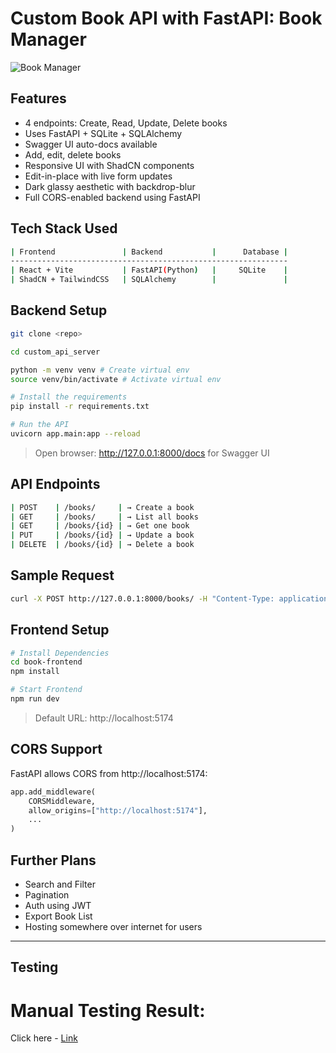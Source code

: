# Custom Book API with FastAPI: Book Manager
![Book Manager](https://github.com/user-attachments/assets/ed060915-f3d1-4a97-b031-80fe850d9555)


## Features

- 4 endpoints: Create, Read, Update, Delete books
- Uses FastAPI + SQLite + SQLAlchemy
- Swagger UI auto-docs available
- Add, edit, delete books
- Responsive UI with ShadCN components
- Edit-in-place with live form updates
- Dark glassy aesthetic with backdrop-blur
- Full CORS-enabled backend using FastAPI

## Tech Stack Used

```bash
| Frontend               | Backend           |      Database |
--------------------------------------------------------------
| React + Vite           | FastAPI(Python)   |     SQLite    |
| ShadCN + TailwindCSS   | SQLAlchemy        |               | 
```

## Backend Setup

```bash
git clone <repo>

cd custom_api_server

python -m venv venv # Create virtual env
source venv/bin/activate # Activate virtual env

# Install the requirements
pip install -r requirements.txt

# Run the API
uvicorn app.main:app --reload
```
> Open browser: http://127.0.0.1:8000/docs for Swagger UI


## API Endpoints

```bash
| POST    | /books/     | → Create a book
| GET     | /books/     | → List all books
| GET     | /books/{id} | → Get one book
| PUT     | /books/{id} | → Update a book
| DELETE  | /books/{id} | → Delete a book
```

## Sample Request
```bash
curl -X POST http://127.0.0.1:8000/books/ -H "Content-Type: application/json" -d '{"title": "1984", "author": "George Orwell", "published_year": 1949, "genre": "Dystopian"}'
```
## Frontend Setup

```bash
# Install Dependencies
cd book-frontend
npm install

# Start Frontend
npm run dev
```
> Default URL: http://localhost:5174

## CORS Support

FastAPI allows CORS from http://localhost:5174:

```python
app.add_middleware(
    CORSMiddleware,
    allow_origins=["http://localhost:5174"],
    ...
)
```

## Further Plans
- Search and Filter
- Pagination
- Auth using JWT
- Export Book List
- Hosting somewhere over internet for users

---

## Testing

# Manual Testing Result: 

Click here - [Link](https://docs.google.com/spreadsheets/d/1BAAdMUCMpejcxzg6ULm1mBoXT5IMFwEZJgyCsTvNVZA/edit?usp=sharing)